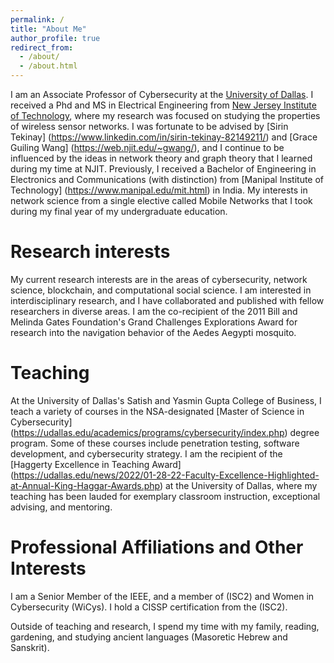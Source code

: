 ```yaml
---
permalink: /
title: "About Me"
author_profile: true
redirect_from: 
  - /about/
  - /about.html
---
```


I am an Associate Professor of Cybersecurity at the [University of Dallas](https://udallas.edu/). I received a Phd and MS in Electrical Engineering from [New Jersey Institute of Technology](https://www.njit.edu/), where my research was focused on studying the properties of wireless sensor networks. I was fortunate to be advised by [Sirin Tekinay] (https://www.linkedin.com/in/sirin-tekinay-82149211/) and [Grace Guiling Wang] (https://web.njit.edu/~gwang/), and I continue to be influenced by the ideas in network theory and graph theory that I learned during my time at NJIT. Previously, I received a Bachelor of Engineering in Electronics and Communications (with distinction) 
from [Manipal Institute of Technology] (https://www.manipal.edu/mit.html) in India. My interests in network science from a single elective called Mobile Networks that I took during my final year of my undergraduate education. 

Research interests
======

My current research interests are in the areas of cybersecurity, network science, blockchain, and computational social science. I am interested in interdisciplinary research, and I have collaborated and published with fellow researchers in diverse areas. I am the co-recipient of the 2011 Bill and Melinda Gates Foundation's Grand Challenges Explorations Award for research into the navigation behavior of the Aedes Aegypti mosquito. 

Teaching
======
At the University of Dallas's Satish and Yasmin Gupta College of Business, I teach a variety of courses in the NSA-designated [Master of Science in Cybersecurity] (https://udallas.edu/academics/programs/cybersecurity/index.php) degree program. Some of these courses include penetration testing, software development, and cybersecurity strategy. I am the recipient of the [Haggerty Excellence in Teaching Award] (https://udallas.edu/news/2022/01-28-22-Faculty-Excellence-Highlighted-at-Annual-King-Haggar-Awards.php) at the University of Dallas, where my teaching has been lauded for exemplary classroom instruction, exceptional advising, and mentoring. 

Professional Affiliations and Other Interests
======
I am a Senior Member of the IEEE, and a member of (ISC2) and Women in Cybersecurity (WiCys). I hold a CISSP certification from the (ISC2).

Outside of teaching and research, I spend my time with my family, reading, gardening, and studying ancient languages (Masoretic Hebrew and Sanskrit).

